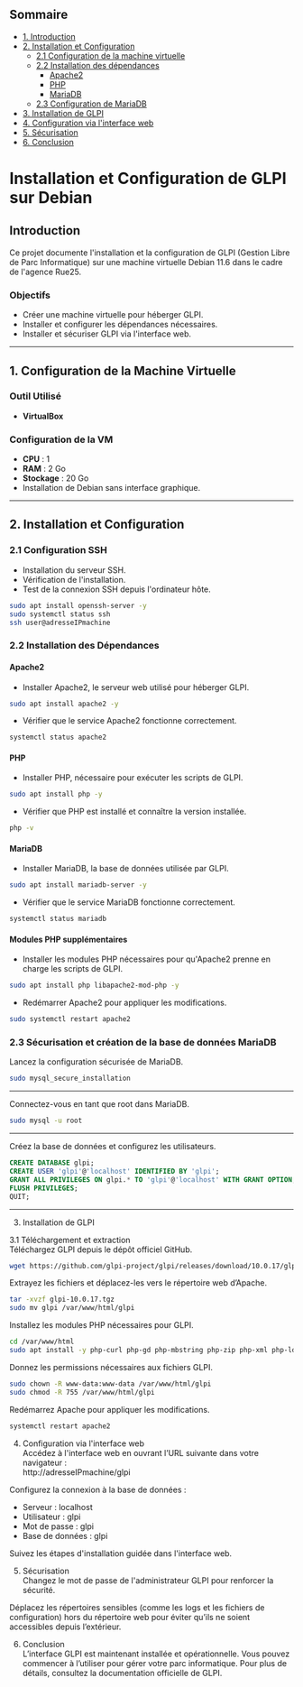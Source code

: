 ## Sommaire
- [1. Introduction](#1-introduction)
- [2. Installation et Configuration](#2-installation-et-configuration)
  - [2.1 Configuration de la machine virtuelle](#21-configuration-de-la-machine-virtuelle)
  - [2.2 Installation des dépendances](#22-installation-des-dépendances)
    - [Apache2](#apache2)
    - [PHP](#php)
    - [MariaDB](#mariadb)
  - [2.3 Configuration de MariaDB](#23-configuration-de-mariadb)
- [3. Installation de GLPI](#3-installation-de-glpi)
- [4. Configuration via l'interface web](#4-configuration-via-linterface-web)
- [5. Sécurisation](#5-sécurisation)
- [6. Conclusion](#6-conclusion)


# Installation et Configuration de GLPI sur Debian

## Introduction
Ce projet documente l'installation et la configuration de GLPI (Gestion Libre de Parc Informatique) sur une machine virtuelle Debian 11.6 dans le cadre de l'agence Rue25.

### Objectifs
- Créer une machine virtuelle pour héberger GLPI.
- Installer et configurer les dépendances nécessaires.
- Installer et sécuriser GLPI via l'interface web.

---

## 1. Configuration de la Machine Virtuelle

### Outil Utilisé
- **VirtualBox**

### Configuration de la VM
- **CPU** : 1
- **RAM** : 2 Go
- **Stockage** : 20 Go
- Installation de Debian sans interface graphique.

---

## 2. Installation et Configuration

### 2.1 Configuration SSH
- Installation du serveur SSH.
- Vérification de l'installation.
- Test de la connexion SSH depuis l'ordinateur hôte.

```bash
sudo apt install openssh-server -y 
sudo systemctl status ssh
ssh user@adresseIPmachine
```

### 2.2 Installation des Dépendances

#### Apache2
- Installer Apache2, le serveur web utilisé pour héberger GLPI.
```bash
sudo apt install apache2 -y
```
- Vérifier que le service Apache2 fonctionne correctement.
```bash
systemctl status apache2
```

#### PHP
- Installer PHP, nécessaire pour exécuter les scripts de GLPI.
```bash
sudo apt install php -y
```

- Vérifier que PHP est installé et connaître la version installée.
```bash
php -v
```
#### MariaDB
- Installer MariaDB, la base de données utilisée par GLPI.
```bash
sudo apt install mariadb-server -y
```
- Vérifier que le service MariaDB fonctionne correctement.
```bash
systemctl status mariadb
```
#### Modules PHP supplémentaires
- Installer les modules PHP nécessaires pour qu'Apache2 prenne en charge les scripts de GLPI.
```bash
sudo apt install php libapache2-mod-php -y
```
- Redémarrer Apache2 pour appliquer les modifications.
```bash
sudo systemctl restart apache2
```
### 2.3 Sécurisation et création de la base de données MariaDB  
Lancez la configuration sécurisée de MariaDB.  
```bash
sudo mysql_secure_installation
```
---  

Connectez-vous en tant que root dans MariaDB.  
```bash
sudo mysql -u root
```
---  

Créez la base de données et configurez les utilisateurs.  
```sql
CREATE DATABASE glpi;
CREATE USER 'glpi'@'localhost' IDENTIFIED BY 'glpi';
GRANT ALL PRIVILEGES ON glpi.* TO 'glpi'@'localhost' WITH GRANT OPTION;
FLUSH PRIVILEGES;
QUIT;
```
---  

3. Installation de GLPI  

3.1 Téléchargement et extraction  
Téléchargez GLPI depuis le dépôt officiel GitHub.  
```bash
wget https://github.com/glpi-project/glpi/releases/download/10.0.17/glpi-10.0.17.tgz
```
Extrayez les fichiers et déplacez-les vers le répertoire web d’Apache.  
```bash
tar -xvzf glpi-10.0.17.tgz
sudo mv glpi /var/www/html/glpi
```
Installez les modules PHP nécessaires pour GLPI.  
```bash
cd /var/www/html
sudo apt install -y php-curl php-gd php-mbstring php-zip php-xml php-ldap php-intl php-mysql php-dom php-simplexml php-json php-phar php-pdo php-cgi
```
Donnez les permissions nécessaires aux fichiers GLPI.  
```bash
sudo chown -R www-data:www-data /var/www/html/glpi
sudo chmod -R 755 /var/www/html/glpi
```
Redémarrez Apache pour appliquer les modifications.  
```bash
systemctl restart apache2
```
4. Configuration via l'interface web  
Accédez à l'interface web en ouvrant l’URL suivante dans votre navigateur :  
http://adresseIPmachine/glpi  

Configurez la connexion à la base de données :  
- Serveur : localhost  
- Utilisateur : glpi  
- Mot de passe : glpi  
- Base de données : glpi  

Suivez les étapes d'installation guidée dans l'interface web.  

5. Sécurisation  
Changez le mot de passe de l'administrateur GLPI pour renforcer la sécurité.  

Déplacez les répertoires sensibles (comme les logs et les fichiers de configuration) hors du répertoire web pour éviter qu’ils ne soient accessibles depuis l’extérieur.  


6. Conclusion  
L’interface GLPI est maintenant installée et opérationnelle. Vous pouvez commencer à l’utiliser pour gérer votre parc informatique. Pour plus de détails, consultez la documentation officielle de GLPI.
